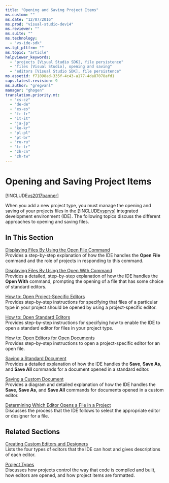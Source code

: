 ```yaml
---
title: "Opening and Saving Project Items"
ms.custom: ""
ms.date: "12/07/2016"
ms.prod: "visual-studio-dev14"
ms.reviewer: ""
ms.suite: ""
ms.technology: 
  - "vs-ide-sdk"
ms.tgt_pltfrm: ""
ms.topic: "article"
helpviewer_keywords: 
  - "projects [Visual Studio SDK], file persistence"
  - "files [Visual Studio], opening and saving"
  - "editors [Visual Studio SDK], file persistence"
ms.assetid: f71898ad-335f-4c43-a177-4da87078afd1
caps.latest.revision: 9
ms.author: "gregvanl"
manager: "ghogen"
translation.priority.mt: 
  - "cs-cz"
  - "de-de"
  - "es-es"
  - "fr-fr"
  - "it-it"
  - "ja-jp"
  - "ko-kr"
  - "pl-pl"
  - "pt-br"
  - "ru-ru"
  - "tr-tr"
  - "zh-cn"
  - "zh-tw"
---
```

# Opening and Saving Project Items
[!INCLUDE[vs2017banner](../../code-quality/includes/vs2017banner.md)]

When you add a new project type, you must manage the opening and saving of your projects files in the [!INCLUDE[vsprvs](../../code-quality/includes/vsprvs_md.md)] integrated development environment (IDE). The following topics discuss the different approaches to opening and saving files.  
  
## In This Section  
 [Displaying Files By Using the Open File Command](../../extensibility/internals/displaying-files-by-using-the-open-file-command.md)  
 Provides a step-by-step explanation of how the IDE handles the **Open File** command and the role of projects in responding to this command.  
  
 [Displaying Files By Using the Open With Command](../../extensibility/internals/displaying-files-by-using-the-open-with-command.md)  
 Provides a detailed, step-by-step explanation of how the IDE handles the **Open With** command, prompting the opening of a file that has some choice of standard editors.  
  
 [How to: Open Project-Specific Editors](../../extensibility/how-to--open-project-specific-editors.md)  
 Provides step-by-step instructions for specifying that files of a particular type in your project should be opened by using a project-specific editor.  
  
 [How to: Open Standard Editors](../../extensibility/how-to--open-standard-editors.md)  
 Provides step-by-step instructions for specifying how to enable the IDE to open a standard editor for files in your project type.  
  
 [How to: Open Editors for Open Documents](../../extensibility/how-to--open-editors-for-open-documents.md)  
 Provides step-by-step instructions to open a project-specific editor for an open file.  
  
 [Saving a Standard Document](../../extensibility/internals/saving-a-standard-document.md)  
 Provides a detailed explanation of how the IDE handles the **Save**, **Save As**, and **Save All** commands for a document opened in a standard editor.  
  
 [Saving a Custom Document](../../extensibility/internals/saving-a-custom-document.md)  
 Provides a diagram and detailed explanation of how the IDE handles the **Save**, **Save As**, and **Save All** commands for documents opened in a custom editor.  
  
 [Determining Which Editor Opens a File in a Project](../../extensibility/internals/determining-which-editor-opens-a-file-in-a-project.md)  
 Discusses the process that the IDE follows to select the appropriate editor or designer for a file.  
  
## Related Sections  
 [Creating Custom Editors and Designers](../../extensibility/creating-custom-editors-and-designers.md)  
 Lists the four types of editors that the IDE can host and gives descriptions of each editor.  
  
 [Project Types](../../extensibility/internals/project-types.md)  
 Discusses how projects control the way that code is compiled and built, how editors are opened, and how project items are formatted.